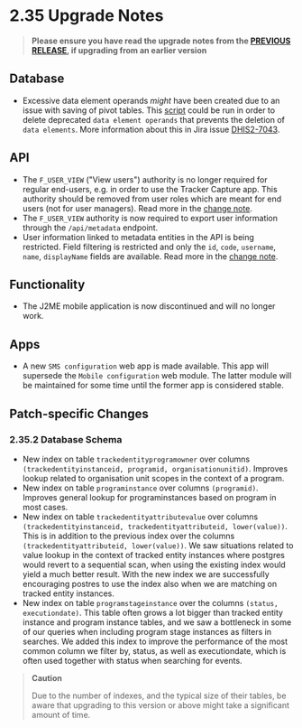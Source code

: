 # 2.35 Upgrade Notes

> **Please ensure you have read the upgrade notes from the [PREVIOUS RELEASE](../2.34/README.md), if upgrading from an earlier version**

## Database

- Excessive data element operands _might_ have been created due to an issue with saving of pivot tables. This [script](https://github.com/dhis2/dhis2-utils/blob/master/resources/sql/delete_deprecated_operands.sql) could be run in order to delete deprecated `data element operands` that prevents the deletion of `data elements`. More information about this in Jira issue [DHIS2-7043](https://jira.dhis2.org/browse/DHIS2-7043).

## API

- The `F_USER_VIEW` ("View users") authority is no longer required for regular end-users, e.g. in order to use the Tracker Capture app. This authority should be removed from user roles which are meant for end users (not for user managers). Read more in the [change note](https://github.com/dhis2/notes-backend/blob/master/platform/35/changelog/export_user_authority.md).
- The `F_USER_VIEW` authority is now required to export user information through the `/api/metadata` endpoint.
- User information linked to metadata entities in the API is being restricted. Field filtering is restricted and only the `id`, `code`, `username`, `name`, `displayName` fields are available. Read more in the [change note](https://github.com/dhis2/notes-backend/blob/master/platform/35/changelog/user_property_transformer.md).

## Functionality

- The J2ME mobile application is now discontinued and will no longer work.

## Apps

- A new `SMS configuration` web app is made available. This app will supersede the `Mobile configuration` web module. The latter module will be maintained for some time until the former app is considered stable.

## Patch-specific Changes

### 2.35.2 Database Schema

- New index on table `trackedentityprogramowner` over columns `(trackedentityinstanceid, programid, organisationunitid)`. Improves lookup related to organisation unit scopes in the context of a program.
- New index on table `programinstance` over columns `(programid)`. Improves general lookup for programinstances based on program in most cases.
- New index on table `trackedentityattributevalue` over columns `(trackedentityinstanceid, trackedentityattributeid, lower(value))`. This is in addition to the previous index over the columns `(trackedentityattributeid, lower(value))`. We saw situations related to value lookup in the context of tracked entity instances where postgres would revert to a sequential scan, when using the existing index would yield a much better result. With the new index we are successfully encouraging postres to use the index also when we are matching on tracked entity instances.
- New index on table `programstageinstance` over the columns `(status, executiondate)`. This table often grows a lot bigger than tracked entity instance and program instance tables, and we saw a bottleneck in some of our queries when including program stage instances as filters in searches. We added this index to improve the performance of the most common column we filter by, status, as well as executiondate, which is often used together with status when searching for events.

> **Caution** 
> 
> Due to the number of indexes, and the typical size of their tables, be aware that upgrading to this version or above might take a significant amount of time.
